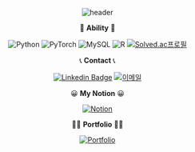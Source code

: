 <div align="center">
  
![header](https://capsule-render.vercel.app/api?type=rounded&color=0:ed9d0b,100:f94001&height=180&section=header&text=JAEHAK%20LEE&fontSize=50&fontAlign=50&fontColor=FFFFFF)

💪 **Ability** 💪

![Python](https://img.shields.io/badge/Python-3776AB?style=flat-square&logo=Python&logoColor=white)
![PyTorch](https://img.shields.io/badge/Pytorch-EE4C2C?style=flat-square&logo=Pytorch&logoColor=white)
![MySQL](https://img.shields.io/badge/MySQL-4479A1?style=flat-square&logo=MySQL&logoColor=white)
![R](https://img.shields.io/badge/R-276DC3?style=flat-square&logo=R&logoColor=white)
[![Solved.ac프로필](http://mazassumnida.wtf/api/mini/generate_badge?boj=wogkr810)](https://solved.ac/wogkr810)

📞 **Contact** 📞

[![Linkedin Badge](https://img.shields.io/badge/LinkedIn-0A66C2?style=flat-square&logo=LinkedIn&logoColor=white)](https://www.linkedin.com/in/wogkr810)
[![이메일](https://img.shields.io/badge/Email-8B00FF?style=flat-square&logo=Gmail&logoColor=white)](mailto:jaehahk810@naver.com)


😀 **My Notion** 😀

[![Notion](https://img.shields.io/badge/Notion-000000.svg?style=flat-square&logo=notion&logoColor=white)](https://jaehahk.notion.site/07dda44db6c8449896da0491853c0f8e)

🙋‍♂️ **Portfolio** 🙋‍♂️

[![Portfolio](https://img.shields.io/badge/Portfolio-018EF5.svg?style=flat-square&logo=ReadMe&logoColor=white)](https://jaehahk.notion.site/58f542be0566422fb1ddb919f9e3646d)

</div>

<!--
**wogkr810/wogkr810** is a ✨ _special_ ✨ repository because its `README.md` (this file) appears on your GitHub profile.

Here are some ideas to get you started:

- 🔭 I’m currently working on ...
- 🌱 I’m currently learning ...
- 👯 I’m looking to collaborate on ...
- 🤔 I’m looking for help with ...
- 💬 Ask me about ...
- 📫 How to reach me: ...
- 😄 Pronouns: ...
- ⚡ Fun fact: ...
-->
